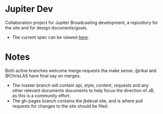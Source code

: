 Jupiter Dev
=============

Collaboration project for Jupiter Broadcasting development, a repository for the site and for design documents/goals.

* The current spec can be viewed [here](https://github.com/rikai/jbdev/blob/master/SPEC.md).

Notes
=====
Both active branches welcome merge requests tha make sense. @rikai and @ChrisLAS have final say on merges.

* The master branch will contain api, style, content, requests and any other relevant documents documents to help focus the direction of JB, as this is a community effort.
* The gh-pages branch contains the jbdeval site, and is where pull requests for changes to the site should be filed.

